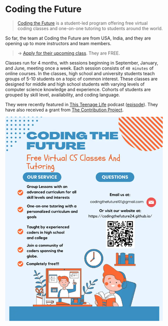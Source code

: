 # Coding the Future

> [Coding the Future](https://codingthefuture24.github.io) is a student-led program offering free virtual coding classes and one-on-one tutoring to students around the world.

So far, the team at Coding the Future are from USA, India, and they are opening up to more instructors and team members.

> → [Apply for their upcoming class](https://codingthefuture24.github.io). They are FREE.

Classes run for 4 months, with sessions beginning in September, January, and June, meeting once a week. Each session consists of `40 minutes` of online courses. In the classes, high school and university students teach groups of 5-10 students on a topic of common interest. These classes are designed for middle and high school students with varying levels of computer science knowledge and experience. Cohorts of students are grouped by skill level, availability, and coding language.

They were recently featured in [This Teenage Life](https://www.thisteenagelife.org/) podcast ([episode](https://open.spotify.com/episode/0IVcmkAnuSUQB47Gvoogqu)). They have also received a grant from [The Contribution Project](https://contributionproject.org).

[![Coding the Future](/static/2025/coding-the-future.webp)](https://codingthefuture24.github.io)